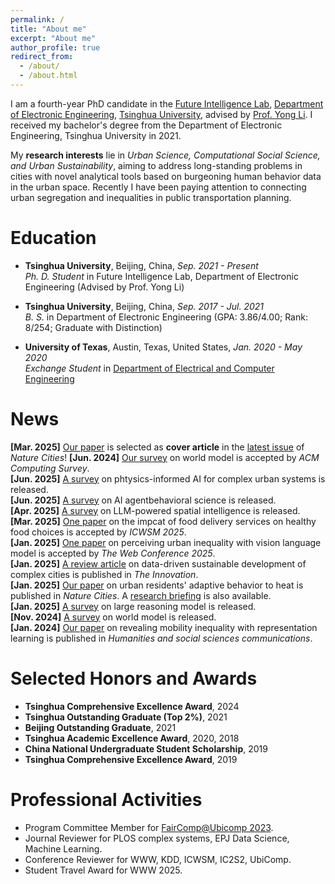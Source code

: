 ```yaml
---
permalink: /
title: "About me"
excerpt: "About me"
author_profile: true
redirect_from: 
  - /about/
  - /about.html
---
```


I am a fourth-year PhD candidate in the [Future Intelligence Lab](http://fi.ee.tsinghua.edu.cn/), [Department of Electronic Engineering](https://www.ee.tsinghua.edu.cn/en/), [Tsinghua University](https://www.tsinghua.edu.cn/en/), advised by [Prof. Yong Li](http://fi.ee.tsinghua.edu.cn/~liyong/). I received my bachelor's degree from the Department of Electronic Engineering, Tsinghua University in 2021.

My **research interests** lie in *Urban Science, Computational Social Science, and Urban Sustainability*, aiming to address long-standing problems in cities with novel analytical tools based on burgeoning human behavior data in the urban space. Recently I have been paying attention to connecting urban segregation and inequalities in public transportation planning.

# Education
- **Tsinghua University**, Beijing, China, *Sep. 2021 - Present* <br>
  *Ph. D. Student* in Future Intelligence Lab, Department of Electronic Engineering (Advised by Prof. Yong Li)

- **Tsinghua University**, Beijing, China, *Sep. 2017 - Jul. 2021* <br>
  *B. S.* in Department of Electronic Engineering (GPA: 3.86/4.00; Rank: 8/254; Graduate with Distinction)
  
- **University of Texas**, Austin, Texas, United States, *Jan. 2020 - May 2020* <br>
  *Exchange Student* in [Department of Electrical and Computer Engineering](https://www.ece.utexas.edu/)

<!-- # Research Experience
- **Tsinghua University**, Beijing, China, *Mar. 2019 - Present* <br>
  *Ph. D. Student & Research Assistant*, with Prof. Yong Li in Future Intelligence Lab.

- **Yunqi Academy of of Engineering**, Hangzhou, China, *Jul. 2022 - Sep. 2022* <br>
  *Research Assistant*, with Prof. [Jessie Zhenhui Li](https://faculty.ist.psu.edu/jessieli/Site/index.html) in CityBrain.org.

- **Meituan-Dianping Inc.**, Beijing, China *Jul. 2020 - Jul. 2023* <br>
  *Research Intern*, in Knowledge Graph Team.
 -->

# News
**[Mar. 2025]** [Our paper](https://www.nature.com/articles/s44284-024-00172-z) is selected as **cover article** in the [latest issue](https://www.nature.com/natcities/volumes/2/issues/2) of _Nature Cities_!
**[Jun. 2024]** [Our survey](https://dl.acm.org/doi/abs/10.1145/3746449) on world model is accepted by _ACM Computing Survey_.  
**[Jun. 2025]** [A survey](https://arxiv.org/abs/2506.13777) on phtysics-informed AI for complex urban systems is released.  
**[Jun. 2025]** [A survey](https://arxiv.org/abs/2506.06366) on AI agentbehavioral science is released.  
**[Apr. 2025]** [A survey](https://arxiv.org/abs/2504.09848) on LLM-powered spatial intelligence is released.  
**[Mar. 2025]** [One paper](https://arxiv.org/abs/2409.16601) on the impcat of food delivery services on healthy food choices is accepted by _ICWSM 2025_.  
**[Jan. 2025]** [One paper](https://dl.acm.org/doi/10.1145/3696410.3714536) on perceiving urban inequality with vision language model is accepted by _The Web Conference 2025_.  
**[Jan. 2025]** [A review article](https://www.cell.com/the-innovation/fulltext/S2666-6758(24)00213-3) on data-driven sustainable development of complex cities is published in _The Innovation_.  
**[Jan. 2025]** [Our paper](https://www.nature.com/articles/s44284-024-00172-z) on urban residents' adaptive behavior to heat is published in _Nature Cities_. A [research briefing](https://www.nature.com/articles/s44284-024-00193-8) is also available.  
**[Jan. 2025]** [A survey](https://arxiv.org/abs/2501.09686) on large reasoning model is released.  
**[Nov. 2024]** [A survey](https://arxiv.org/abs/2411.14499) on world model is released.  
**[Jan. 2024]** [Our paper](https://www.nature.com/articles/s41599-023-02570-5) on revealing mobility inequality with representation learning is published in _Humanities and social sciences communications_.  
 
# Selected Honors and Awards

- **Tsinghua Comprehensive Excellence Award**, 2024 <br>
- **Tsinghua Outstanding Graduate (Top 2%)**, 2021 <br>
- **Beijing Outstanding Graduate**, 2021 <br>
- **Tsinghua Academic Excellence Award**, 2020, 2018 <br>
- **China National Undergraduate Student Scholarship**, 2019 <br>
- **Tsinghua Comprehensive Excellence Award**, 2019 <br>

# Professional Activities

- Program Committee Member for [FairComp@Ubicomp 2023](https://faircomp-workshop.github.io/2023/committee.html).
- Journal Reviewer for PLOS complex systems, EPJ Data Science, Machine Learning.
- Conference Reviewer for WWW, KDD, ICWSM, IC2S2, UbiComp.
- Student Travel Award for WWW 2025.
